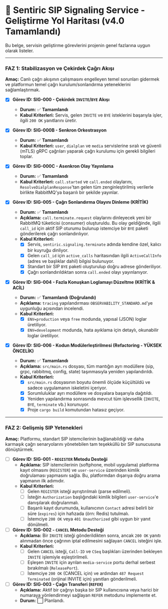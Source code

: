 # 🚦 Sentiric SIP Signaling Service - Geliştirme Yol Haritası (v4.0 Tamamlandı)

Bu belge, servisin geliştirme görevlerini projenin genel fazlarına uygun olarak listeler.

---

### **FAZ 1: Stabilizasyon ve Çekirdek Çağrı Akışı**

**Amaç:** Canlı çağrı akışının çalışmasını engelleyen temel sorunları gidermek ve platformun temel çağrı kurulum/sonlandırma yeteneklerini sağlamlaştırmak.

-   [x] **Görev ID: SIG-000 - Çekirdek `INVITE`/`BYE` Akışı**
    -   **Durum:** ✅ **Tamamlandı**
    -   **Kabul Kriterleri:** Servis, gelen `INVITE` ve `BYE` isteklerini başarıyla işler, ilgili `200 OK` yanıtlarını üretir.

-   [x] **Görev ID: SIG-000B - Senkron Orkestrasyon**
    -   **Durum:** ✅ **Tamamlandı**
    -   **Kabul Kriterleri:** `user`, `dialplan` ve `media` servislerine sıralı ve güvenli (mTLS) gRPC çağrıları yaparak çağrı kurulumu için gerekli bilgileri toplar.

-   [x] **Görev ID: SIG-000C - Asenkron Olay Yayınlama**
    -   **Durum:** ✅ **Tamamlandı**
    -   **Kabul Kriterleri:** `call.started` ve `call.ended` olaylarını, `ResolveDialplanResponse`'tan gelen tüm zenginleştirilmiş verilerle birlikte RabbitMQ'ya başarılı bir şekilde yayınlar.

-   [x] **Görev ID: SIG-005 - Çağrı Sonlandırma Olayını Dinleme (KRİTİK)**
    -   **Durum:** ✅ **Tamamlandı**
    -   **Açıklama:** `call.terminate.request` olaylarını dinleyecek yeni bir RabbitMQ tüketicisi (consumer) oluşturuldu. Bu olay geldiğinde, ilgili `call_id` için aktif SIP oturumu bulunup istemciye bir `BYE` paketi gönderilerek çağrı sonlandırılıyor.
    -   **Kabul Kriterleri:**
        -   [x] Servis, `sentiric.signaling.terminate` adında kendine özel, kalıcı bir kuyruğu dinliyor.
        -   [x] Gelen `call_id` için `active_calls` haritasından ilgili `ActiveCallInfo` (adres ve başlıklar dahil) bilgisi bulunuyor.
        -   [x] Standart bir SIP `BYE` paketi oluşturulup doğru adrese gönderiliyor.
        -   [x] Çağrı sonlandırıldıktan sonra `call.ended` olayı yayınlanıyor.
        
-   [x] **Görev ID: SIG-004 - Fazla Konuşkan Loglamayı Düzeltme (KRİTİK & ACİL)**
    -   **Durum:** ✅ **Tamamlandı (Doğrulandı)**
    -   **Açıklama:** `tracing` yapılandırması `OBSERVABILITY_STANDARD.md`'ye uygunluğu açısından incelendi.
    -   **Kabul Kriterleri:**
        -   [x] `ENV=production` veya `free` modunda, yapısal (JSON) loglar üretiliyor.
        -   [x] `ENV=development` modunda, hata ayıklama için detaylı, okunabilir loglar üretiliyor.

-   [x] **Görev ID: SIG-006 - Kodun Modülerleştirilmesi (Refactoring - YÜKSEK ÖNCELİK)**
    -   **Durum:** ✅ **Tamamlandı**
    -   **Açıklama:** `src/main.rs` dosyası, tüm mantığın ayrı modüllere (sip, grpc, rabbitmq, config, state) taşınmasıyla yeniden yapılandırıldı.
    -   **Kabul Kriterleri:**
        -   [x] `src/main.rs` dosyasının boyutu önemli ölçüde küçültüldü ve sadece uygulamanın iskeletini içeriyor.
        -   [x] Sorumluluklar ayrı modüllere ve dosyalara başarıyla dağıtıldı.
        -   [x] Yeniden yapılandırma sonrasında mevcut tüm işlevsellik (`INVITE`, `BYE`, `terminate` vb.) korunuyor.
        -   [x] Proje `cargo build` komutundan hatasız geçiyor.
---

### **FAZ 2: Gelişmiş SIP Yetenekleri**

**Amaç:** Platformu, standart SIP istemcilerinin bağlanabildiği ve daha karmaşık çağrı senaryolarını yönetebilen tam teşekküllü bir SIP sunucusuna dönüştürmek.

-   [ ] **Görev ID: SIG-001 - `REGISTER` Metodu Desteği**
    -   **Açıklama:** SIP istemcilerinin (softphone, mobil uygulama) platforma kayıt olmasını (`REGISTER`) ve `user-service` üzerinden kimlik doğrulaması yapmasını sağla. Bu, platformdan dışarıya doğru arama yapmanın ilk adımıdır.
    -   **Kabul Kriterleri:**
        -   [ ] Gelen `REGISTER` isteği ayrıştırılmalı (parse edilmeli).
        -   [ ] İsteğin `Authorization` başlığındaki kimlik bilgileri `user-service`'e danışılarak doğrulanmalı.
        -   [ ] Başarılı kayıt durumunda, kullanıcının `Contact` adresi belirli bir süre (`expires`) için hafızada (örn: Redis) tutulmalı.
        -   [ ] İstemciye `200 OK` veya `401 Unauthorized` gibi uygun bir yanıt dönülmeli.

-   [ ] **Görev ID: SIG-002 - `CANCEL` Metodu Desteği**
    -   **Açıklama:** Bir `INVITE` isteği gönderildikten sonra, ancak `200 OK` yanıtı alınmadan önce çağrının iptal edilmesini sağlayan `CANCEL` isteğini işle.
    -   **Kabul Kriterleri:**
        -   [ ] Gelen `CANCEL` isteği, `Call-ID` ve `CSeq` başlıkları üzerinden bekleyen `INVITE` işlemiyle eşleştirilmeli.
        -   [ ] Eşleşen `INVITE` için ayrılan `media-service` portu derhal serbest bırakılmalı (`ReleasePort`).
        -   [ ] İstemciye `200 OK` (CANCEL için) ve ardından `487 Request Terminated` (orijinal INVITE için) yanıtları gönderilmeli.

-   [ ] **Görev ID: SIG-003 - Çağrı Transferi (`REFER`)**
    -   **Açıklama:** Aktif bir çağrıyı başka bir SIP kullanıcısına veya harici bir numaraya yönlendirmeyi sağlayan `REFER` metodunu implemente et.
    -   **Durum:** ⬜ Planlandı.